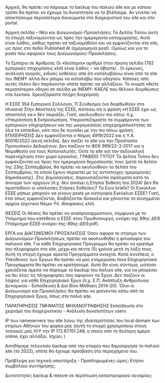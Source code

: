 Αρχικά, θα πρέπει να πάρουμε το backup του παλιού site και με κάποιο τρόπο θα πρέπει να έχουμε τη δυνατότητα να το βλέπουμε. 
Αν γίνεται να αποκτήσουμε περισσότερα δικαιώματα στο διαχειριστικό του site και στο portal. 

Αρχική σελίδα – Νέα και Διαγωνισμοί-Προσκλήσεις
Τα Δελτία Τύπου αυτή τη στιγμή ταξινομούνται ως προς την ημερομηνία καταχώρησης. Αυτό είναι λάθος, καθώς πρέπει να ταξινομηθούν και να εμφανίζονται στο site, ως προς στο πεδίο Published At (ημερομηνία post).
Ομοίως και για τα posts που αφορούν τους Διαγωνισμούς-Προσκλήσεις. 

Το Εμπόριο σε Αριθμούς
Οι «δεύτεροι» αριθμοί στην πρώτη σελίδα (782 εμπορικές επιχειρήσεις κλπ) είναι λάθος – να σβηστεί .
Οι έρευνες, ανάλυση αγοράς, ειδικές εκθέσεις από ότι καταλαβαίνω είναι από το site του ΙΝΕΜΥ αλλά δεν μπορώ να καταλάβω που οδηγούν. Κάποιες από αυτές πλέον δεν παράγονται οπότε πρέπει να αλλάξουν. 
Το κουμπί «δείτε περισσότερα» οδηγεί σε σελίδα με ΙΝΕΜΥ- ΚΑΕΛΕ που θέλουν διορθώσεις στα λεκτικά. Χρειαζόμαστε πλήρη διαχείριση. 

Η ΕΣΕΕ
354 Εμπορικοί Σύλλογοι, 11 Σύνδεσμοι (να διορθωθούν στα πλαίσια)
Στην Αποστολή της ΕΣΕΕ, πιστεύω ότι η φράση «Η ΕΣΕΕ έχει ως αποστολή να:» δεν ταιριάζει. Γιατί, ακολουθούν πιο κάτω: π.χ. «Υπεράσπιση & Εκπροσώπηση. Υπερασπιζόμαστε τα συμφέροντα των εμπορικών επιχειρήσεων και της μικρομεσαίας επιχειρηματικότητας σε όλα τα επίπεδα», κάτι που δε συνάδει με την πιο πάνω φράση. 
ΕΠΙΧΕΙΡΗΣΕΙΣ
Δεν εμφανίζονται ο Νόμος 4919/2022 και η Υ.Α. 80016/2022 (κενή σελίδα).
Δεν παίζει το site για την Προστασία Προσωπικών Δεδομένων.
Δεν παίζουν το ΦΕΚ 969/22-3-2017 και η Νομοθεσία για τους Καταναλωτές.
Ούτε το site για την σεξουαλική παρενόχληση στον χώρο εργασίας.
ΓΡΑΦΕΙΟ ΤΥΠΟΥ
Τα Δελτία Τύπου δεν εμφανίζονται ως προς την ημερομηνία δημοσίευσής τους (μετά τα δελτία της 23ης Σεπτεμβρίου, θα πρέπει να ακολουθούν τα δελτία του Σεπτεμβρίου, τα οποία έχουν περαστεί με τις αντίστοιχες ημερομηνίες δημοσίευσης).
Στις Δημοσιεύσεις, παρουσιάζονται σφάλματα κατά το άνοιγμα των αρχείων (π.χ. δεν ανοίγει η Ετήσια Έκθεση του 2024)
Δεν θα προστεθούν οι υπόλοιπες Ετήσιες Εκθέσεις? Τα Euro briefs?
Οι Εγκύκλιοι ΕΣΕΕ μήπως μπορούν να γίνουν posts με κατηγορία Εγκύκλιοι ΕΣΕΕ? Γιατί, έτσι όπως εμφανίζονται, διαβάζονται δύσκολα και χάνονται τα συνημμένα αρχεία (σχετικοί Νόμοι Υπ. Αποφάσεις κλπ).  


ΘΕΣΕΙΣ
Οι θέσεις θα πρέπει να αναπροσαρμοστούν, σύμφωνα με το Υπόμνημα που κατέθεσε η ΕΣΕΕ στον Πρωθυπουργό, ενόψει της 89ης ΔΕΘ (Υπόμνημα-ΕΣΕΕ-ενόψει-της-89ης-ΔΕΘ.pdf).

ΕΡΓΑ και ΔΙΑΓΩΝΙΣΜΟΙ-ΠΡΟΣΚΛΗΣΕΙΣ
Όσον αφορά το στήσιμο των Διαγωνισμών-Προσκλήσεων, πρέπει να ακολουθηθεί η φιλοσοφία του παλαιού site. Για κάθε Επιχειρησιακό Πρόγραμμα θα πρέπει να κρατάμε την πληροφορία στο site, μέχρι και πέντε (5) χρόνια μετά τη λήξη τους. Αυτή τη στιγμή έχουμε αρκετά Προγράμματα ανοιχτά. Κατά συνέπεια, ο Υπεύθυνος των Έργων θα πρέπει να μας ενημερώσει ποια Επιχειρησιακά Προγράμματα θα πρέπει να κρατήσουμε. Αυτό θα γίνει  σύντομα, ωστόσο χρειάζεται άμεσα να πάρουμε το backup του παλιού site, για να μπορέσει να δει όλες τις πληροφορίες που αφορούν τα Έργα.
Δεν παίζουν οι λήψεις για κάθε Επιχειρησιακό Έργο (π.χ. Ε.Π. Ανάπτυξη Ανθρώπινου Δυναμικού – Εκπαίδευση & Δια Βίου Μάθηση 2014-20).
Όλοι οι Διαγωνισμοί και Προσκλήσεις θα πρέπει να φαίνονται κάτω από τα Επιχειρησιακά Έργα, όπως στο παλιό site.


ΠΑΡΑΤΗΡΗΣΕΙΣ ΤΜΗΜΑΤΟΣ ΜΗΧΑΝΟΓΡΑΦΗΣΗΣ
Εκπαίδευση στο χειρισμό του διαχειριστικού - Ανάλυση δυνατοτήτων users

IP των nameservers του site λόγω της ιδιαιτερότητας του local domain των κτηρίων ΑΘηνών του φορέα μας (αυτή τη στιγμή χρησιμοποιώ στους τοπικούς μας Η/Υ την IP 172.67.151.248, η οποία από τη δεύτερη ημέρα online, έχει αλλάξει. Ισχύει; ) 

Αιτηθήκαμε τελευταίο backup από την εταιρία που δημιούργησε το παλαιό site (το 2022), οπότε θα έχουμε πρόσβαση στο περιεχόμενο του. 

Πρόβλεψη για τεχνική υποστήριξη - Προπληρωμένες ώρες; Ετήσιο συμβόλαιο συντήρησης; 

Δυνατότητες backup & restore σε περίπτωση καταστροφικού σεναρίου;


